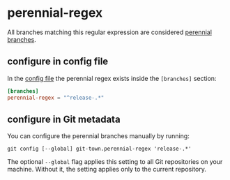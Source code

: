 # perennial-regex

All branches matching this regular expression are considered
[perennial branches](perennial-branches.md).

## configure in config file

In the [config file](../configuration-file.md) the perennial regex exists inside
the `[branches]` section:

```toml
[branches]
perennial-regex = "^release-.*"
```

## configure in Git metadata

You can configure the perennial branches manually by running:

```wrap
git config [--global] git-town.perennial-regex 'release-.*'
```

The optional `--global` flag applies this setting to all Git repositories on
your machine. Without it, the setting applies only to the current repository.
